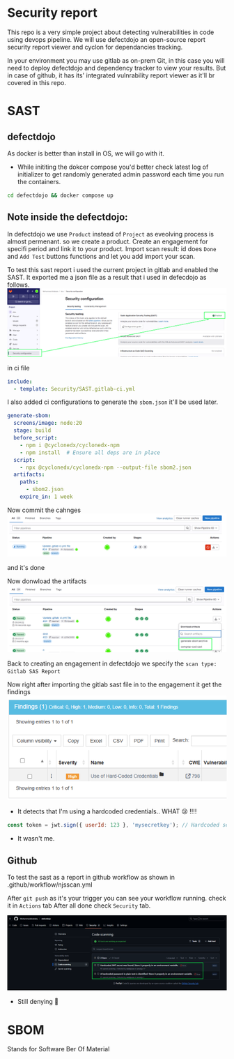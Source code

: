 # Security report

This repo is a very simple project about detecting vulnerabilities in code using devops pipeline. 
We will use defectdojo an open-source report security report viewer and cyclon for dependancies tracking.

In your environment you may use gitlab as on-prem Git, in this case you will need to deploy defectdojo and dependency tracker to view your results.
But in case of github, it has its' integrated vulnrability report viewer as it'll br covered in this repo.  

# SAST

## defectdojo
As docker is better than install in OS, we will go with it.

* While inititing the dokcer compose you'd better check latest log of initializer to get randomly generated admin password each time you run the containers.

```bash
cd defectdojo && docker compose up
```

## Note inside the defectdojo:
In defectdojo we use `Product` instead of `Project` as eveolving process is almost permenant. so we create a product.
Create an engagement for specifi period and link it to your product.
Import scan result: id does `Done` and `Add Test` buttons functions and let you add import your scan.

To test this sast report i used the current project in  gitlab and enabled the SAST. It exported me a json file as a result that i used in defecdojo as follows.
![alt text](screens/image.png)

in ci file
```yaml
include:
  - template: Security/SAST.gitlab-ci.yml
```
I also added ci configurations to generate the `sbom.json` it'll be used later.
```yaml
generate-sbom:
  screens/image: node:20
  stage: build
  before_script:
    - npm i @cyclonedx/cyclonedx-npm
    - npm install  # Ensure all deps are in place
  script:
    - npx @cyclonedx/cyclonedx-npm --output-file sbom2.json
  artifacts:
    paths:
      - sbom2.json
    expire_in: 1 week
```
Now commit the cahnges
![alt text](screens/image-1.png)

and it's done

Now donwload the artifacts
![alt text](screens/image-3.png)

Back to creating an engagement in defectdojo
we specify the `scan type: Gitlab SAS Report`

Now right after importing the gitlab sast file in to the engagement it get the findings
![alt text](screens/image-4.png)

* It detects that I'm using a hardcoded credentials.. WHAT 😢 !!!!
```js
const token = jwt.sign({ userId: 123 }, 'mysecretkey'); // Hardcoded secret
```
* It wasn't me.

## Github

To test the sast as a report in github workflow as shown in .github/workflow/njsscan.yml

After `git push` as it's your trigger you can see your workflow running. check it in `Actions` tab
After all done check `Security` tab.

![alt text](screens/image-5.png)
* Still denying 🤭


# SBOM
Stands for Software Ber Of Material

